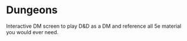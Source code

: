# Dungeons
Interactive DM screen to play D&amp;D as a DM and reference all 5e material you would ever need.
